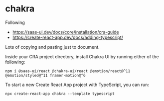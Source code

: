 # chakra

Following 
- https://saas-ui.dev/docs/core/installation/cra-guide
- https://create-react-app.dev/docs/adding-typescript/

Lots of copying and pasting just to document.

Inside your CRA project directory, install Chakra UI by running either of the following:
```
npm i @saas-ui/react @chakra-ui/react @emotion/react@^11 @emotion/styled@^11 framer-motion@^6
```

To start a new Create React App project with TypeScript, you can run:
```
npx create-react-app chakra --template typescript
```
